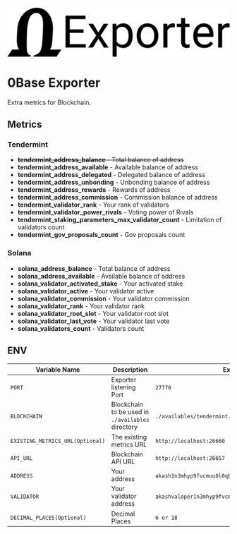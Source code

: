 ![Title](0base-exporter.png "Title")

# 0Base Exporter

Extra metrics for Blockchain.


## Metrics

### Tendermint
- ~~**tendermint_address_balance** - Total balance of address~~
- **tendermint_address_available** - Available balance of address
- **tendermint_address_delegated** - Delegated balance of address
- **tendermint_address_unbonding**  - Unbonding balance of address 
- **tendermint_address_rewards** - Rewards of address
- **tendermint_address_commission** - Commission balance of address
- **tendermint_validator_rank** - Your rank of validators
- **tendermint_validator_power_rivals** - Voting power of Rivals
- **tendermint_staking_parameters_max_validator_count** - Limitation of validators count
- **tendermint_gov_proposals_count** - Gov proposals count


### Solana
- **solana_address_balance** - Total balance of address
- **solana_address_available** - Available balance of address
- **solana_validator_activated_stake** - Your activated stake
- **solana_validator_active** - Your validator active
- **solana_validator_commission** - Your validator commission
- **solana_validator_rank** - Your validator rank
- **solana_validator_root_slot** - Your validator root slot
- **solana_validator_last_vote** - Your validator last vote
- **solana_validators_count** - Validators count

## ENV

| Variable Name                    | Description                                       | Example                                               |
|----------------------------------|---------------------------------------------------|-------------------------------------------------------|
| `PORT`                           | Exporter listening Port                           | `27770`                                               |
| `BLOCKCHAIN`                     | Blockchain to be used in `./availables` directory | `./availables/tendermint.ts`                          |
| `EXISTING_METRICS_URL(Optional)` | The existing metrics URL                          | `http://localhost:26660`                              |
| `API_URL`                        | Blockchain API URL                                | `http://localhost:26657`                              |
| `ADDRESS`                        | Your address                                      | `akash1n3mhyp9fvcmuu8l0q8qvjy07x0rql8q4jxqcnl`        |
| `VALIDATOR`                      | Your validator address                            | `akashvaloper1n3mhyp9fvcmuu8l0q8qvjy07x0rql8q4cyw7r4` |
| `DECIMAL_PLACES(Optional)`       | Decimal Places                                    | `6 or 18`                                             |